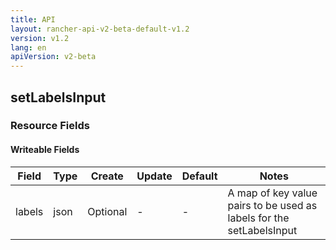 ```yaml
---
title: API
layout: rancher-api-v2-beta-default-v1.2
version: v1.2
lang: en
apiVersion: v2-beta
---
```


## setLabelsInput



### Resource Fields

#### Writeable Fields

Field | Type | Create | Update | Default | Notes
---|---|---|---|---|---
labels | json | Optional | - | - | A map of key value pairs to be used as labels for the setLabelsInput



<br>
